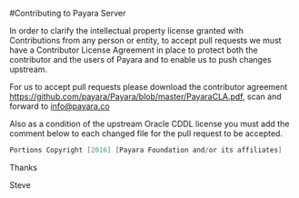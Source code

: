 #Contributing to Payara Server

In order to clarify the intellectual property license granted with Contributions from any person or entity, to accept pull requests we must have a Contributor License Agreement in place to protect both the contributor and the users of Payara and to enable us to push changes upstream.

For us to accept pull requests please download the contributor agreement https://github.com/payara/Payara/blob/master/PayaraCLA.pdf, scan and forward to info@payara.co 

Also as a condition of the upstream Oracle CDDL license you must add the comment below to each changed file for the pull request to be accepted.

```java
Portions Copyright [2016] [Payara Foundation and/or its affiliates]
```

Thanks

Steve
